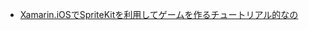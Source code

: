 - [Xamarin.iOSでSpriteKitを利用してゲームを作るチュートリアル的なの](http://qiita.com/Kuxumarin/items/9bab1cc665035c994c34)
